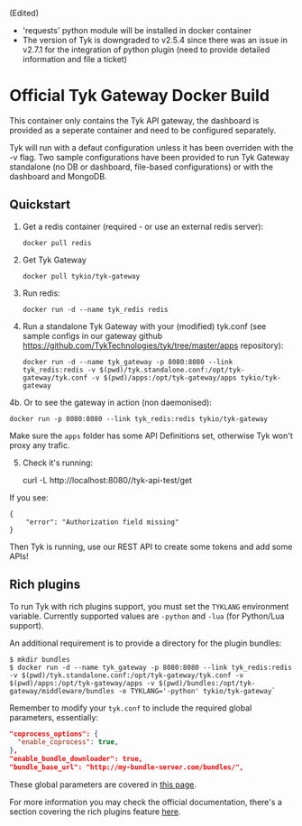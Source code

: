 (Edited) 
* 'requests' python module will be installed in docker container
* The version of Tyk is downgraded to v2.5.4 since there was an issue in v2.7.1  for the integration of python plugin (need to provide detailed information and file a ticket)

Official Tyk Gateway Docker Build
=================================

This container only contains the Tyk API gateway, the dashboard is provided as a seperate container and need to be configured separately. 

Tyk will run with a defaut configuration unless it has been overriden with the -v flag. Two sample configurations have been provided to run Tyk Gateway standalone (no DB or dashboard, file-based configurations) or with the dashboard and MongoDB.

Quickstart
----------

1. Get a redis container (required - or use an external redis server): 

	`docker pull redis`

2. Get Tyk Gateway

	`docker pull tykio/tyk-gateway`
    
3. Run redis:
	
	`docker run -d --name tyk_redis redis`

4. Run a standalone Tyk Gateway with your (modified) tyk.conf (see sample configs in our gateway github https://github.com/TykTechnologies/tyk/tree/master/apps repository):

	`docker run -d --name tyk_gateway -p 8080:8080 --link tyk_redis:redis -v $(pwd)/tyk.standalone.conf:/opt/tyk-gateway/tyk.conf -v $(pwd)/apps:/opt/tyk-gateway/apps tykio/tyk-gateway`

4b. Or to see the gateway in action (non daemonised):

    docker run -p 8080:8080 --link tyk_redis:redis tykio/tyk-gateway

Make sure the `apps` folder has some API Definitions set, otherwise Tyk won't proxy any trafic.

5. Check it's running:

    curl -L http://localhost:8080//tyk-api-test/get

If you see:

    {
        "error": "Authorization field missing"
    }

Then Tyk is running, use our REST API to create some tokens and add some APIs!

Rich plugins
----------

To run Tyk with rich plugins support, you must set the `TYKLANG` environment variable. Currently supported values are `-python` and `-lua` (for Python/Lua support).

An additional requirement is to provide a directory for the plugin bundles:
```
$ mkdir bundles
$ docker run -d --name tyk_gateway -p 8080:8080 --link tyk_redis:redis -v $(pwd)/tyk.standalone.conf:/opt/tyk-gateway/tyk.conf -v $(pwd)/apps:/opt/tyk-gateway/apps -v $(pwd)/bundles:/opt/tyk-gateway/middleware/bundles -e TYKLANG='-python' tykio/tyk-gateway`
```

Remember to modify your `tyk.conf` to include the required global parameters, essentially:

```json
"coprocess_options": {
  "enable_coprocess": true,
},
"enable_bundle_downloader": true,
"bundle_base_url": "http://my-bundle-server.com/bundles/",
```

These global parameters are covered in [this page](https://tyk.io/tyk-documentation/customise-tyk/plugins/rich-plugins/python/tutorial-add-demo-plugin-api/).

For more information you may check the official documentation, there's a section covering the rich plugins feature [here](https://tyk.io/tyk-documentation/customise-tyk/plugins/rich-plugins/what-are-they/).
